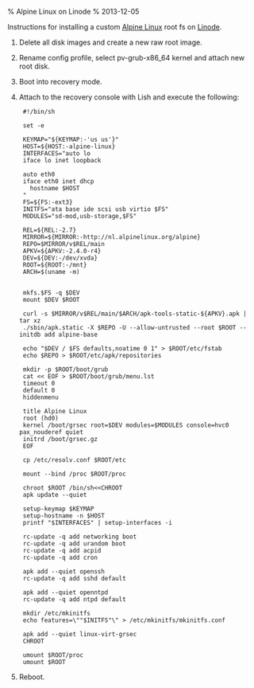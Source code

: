 % Alpine Linux on Linode
% 2013-12-05

Instructions for installing a custom [Alpine Linux][] root fs on
[Linode][].

1. Delete all disk images and create a new raw root image.
2. Rename config profile, select pv-grub-x86_64 kernel and
   attach new root disk.
3. Boot into recovery mode.
4. Attach to the recovery console with Lish and execute the following:

        #!/bin/sh

        set -e

        KEYMAP="${KEYMAP:-'us us'}"
        HOST=${HOST:-alpine-linux}
        INTERFACES="auto lo
        iface lo inet loopback

        auto eth0
        iface eth0 inet dhcp
          hostname $HOST
        "
        FS=${FS:-ext3}
        INITFS="ata base ide scsi usb virtio $FS"
        MODULES="sd-mod,usb-storage,$FS"

        REL=${REL:-2.7}
        MIRROR=${MIRROR:-http://nl.alpinelinux.org/alpine}
        REPO=$MIRROR/v$REL/main
        APKV=${APKV:-2.4.0-r4}
        DEV=${DEV:-/dev/xvda}
        ROOT=${ROOT:-/mnt}
        ARCH=$(uname -m)


        mkfs.$FS -q $DEV
        mount $DEV $ROOT

        curl -s $MIRROR/v$REL/main/$ARCH/apk-tools-static-${APKV}.apk | tar xz
        ./sbin/apk.static -X $REPO -U --allow-untrusted --root $ROOT --initdb add alpine-base

        echo "$DEV / $FS defaults,noatime 0 1" > $ROOT/etc/fstab
        echo $REPO > $ROOT/etc/apk/repositories

        mkdir -p $ROOT/boot/grub
        cat << EOF > $ROOT/boot/grub/menu.lst
        timeout 0
        default 0
        hiddenmenu

        title Alpine Linux
        root (hd0)
        kernel /boot/grsec root=$DEV modules=$MODULES console=hvc0 pax_nouderef quiet
        initrd /boot/grsec.gz
        EOF

        cp /etc/resolv.conf $ROOT/etc

        mount --bind /proc $ROOT/proc

        chroot $ROOT /bin/sh<<CHROOT
        apk update --quiet 

        setup-keymap $KEYMAP
        setup-hostname -n $HOST
        printf "$INTERFACES" | setup-interfaces -i

        rc-update -q add networking boot
        rc-update -q add urandom boot
        rc-update -q add acpid
        rc-update -q add cron

        apk add --quiet openssh
        rc-update -q add sshd default

        apk add --quiet openntpd
        rc-update -q add ntpd default

        mkdir /etc/mkinitfs
        echo features=\""$INITFS"\" > /etc/mkinitfs/mkinitfs.conf

        apk add --quiet linux-virt-grsec
        CHROOT

        umount $ROOT/proc
        umount $ROOT

5. Reboot.

[Alpine Linux]: http://alpinelinux.org/
[Linode]: https://www.linode.com/

